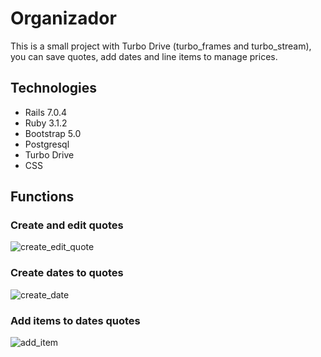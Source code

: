 # Organizador

This is a small project with Turbo Drive (turbo_frames and turbo_stream), you can save quotes, add dates and line items to manage prices.

## Technologies

- Rails 7.0.4
- Ruby 3.1.2
- Bootstrap 5.0
- Postgresql
- Turbo Drive
- CSS

## Functions

### Create and edit quotes

![create_edit_quote](https://user-images.githubusercontent.com/19921941/202863435-33c6aaf6-33ab-46a2-b99b-812705b0f357.gif)

### Create dates to quotes

![create_date](https://user-images.githubusercontent.com/19921941/202863448-3342fd11-7243-449d-b701-792009fdc36c.gif)

### Add items to dates quotes

![add_item](https://user-images.githubusercontent.com/19921941/202863453-1813fbbf-86a2-41c2-a5b5-dd55b83dea04.gif)

